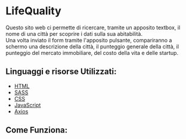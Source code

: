 # LifeQuality

Questo sito web ci permette di ricercare, tramite un apposito textbox, il nome di una città per scoprire i dati sulla sua abitabilità. <br>
Una volta inviato il form tramite l'apposito pulsante, compariranno a schermo una descrizione della città, il punteggio generale della città, il punteggio del mercato immobiliare, del costo della vita e delle startup. <br>

<h2>Linguaggi e risorse Utilizzati:</h2>
<ul>
 <li><a href="https://html.spec.whatwg.org/">HTML</a></li>
 <li><a href="https://sass-lang.com/">SASS</a></li>
 <li><a href="https://www.w3.org/TR/CSS/">CSS</a></li>
 <li><a href="developer.mozilla.org/it/docs/Web/JavaScript">JavaScript</a></li>
 <li><a href="https://github.com/axios/axios">Axios</a></li>
</ul>

<h2>Come Funziona:</h2>
